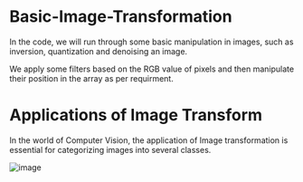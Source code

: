 # Basic-Image-Transformation

In the code, we will run through some basic manipulation in images, such as inversion, quantization and denoising an image. 

We apply some filters based on the RGB value of pixels and then manipulate their position in the array as per requirment. 

# Applications of Image Transform

In the world of Computer Vision, the application of Image transformation is essential for categorizing images into several classes. 

![image](https://user-images.githubusercontent.com/69525348/132950974-4c51422f-ba4b-4b88-84fe-044ef2b1fe36.png)

